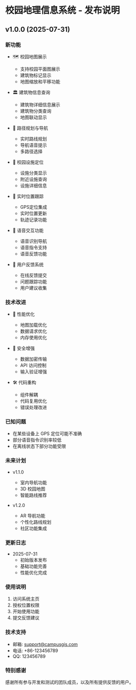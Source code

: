 # 校园地理信息系统 - 发布说明

## v1.0.0 (2025-07-31)

### 新功能
- 🗺️ 校园地图展示
  - 支持校园平面图展示
  - 建筑物标记显示
  - 地图缩放和平移功能

- 🏛️ 建筑物信息查询
  - 建筑物详细信息展示
  - 建筑物分类查询
  - 地图联动显示

- 🧭 路径规划与导航
  - 实时路线规划
  - 导航语音提示
  - 多路径选择

- 🏥 校园设施定位
  - 设施分类显示
  - 附近设施查询
  - 设施详细信息

- 📍 实时位置跟踪
  - GPS定位集成
  - 实时位置更新
  - 轨迹记录功能

- 🎤 语音交互功能
  - 语音识别导航
  - 语音指令支持
  - 语音反馈功能

- 📝 用户反馈系统
  - 在线反馈提交
  - 问题跟踪功能
  - 用户建议收集

### 技术改进
- 🚀 性能优化
  - 地图加载优化
  - 数据请求优化
  - 内存使用优化

- 🔐 安全增强
  - 数据加密传输
  - API 访问控制
  - 输入验证增强

- 🛠️ 代码重构
  - 组件解耦
  - 代码复用优化
  - 错误处理改进

### 已知问题
- 在某些设备上 GPS 定位可能不准确
- 部分语音指令识别率较低
- 在离线状态下部分功能受限

### 未来计划
- v1.1.0
  - 室内导航功能
  - 3D 校园地图
  - 智能路线推荐

- v1.2.0
  - AR 导航功能
  - 个性化路线规划
  - 社区功能集成

### 更新日志
- 2025-07-31
  - 初始版本发布
  - 基础功能完善
  - 性能优化完成

### 使用说明
1. 访问系统主页
2. 授权位置权限
3. 开始使用功能
4. 提交反馈建议

### 技术支持
- 邮箱: support@campusgis.com
- 电话: +86-123456789
- QQ: 123456789

### 特别感谢
感谢所有参与开发和测试的团队成员，以及所有提供反馈的用户。
